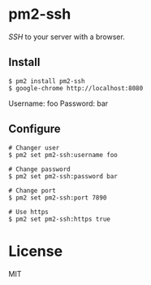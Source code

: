 
# pm2-ssh

*SSH* to your server with a browser.

## Install

```
$ pm2 install pm2-ssh
$ google-chrome http://localhost:8080
```

Username: foo
Password: bar

## Configure

```
# Changer user
$ pm2 set pm2-ssh:username foo

# Change password
$ pm2 set pm2-ssh:password bar

# Change port
$ pm2 set pm2-ssh:port 7890

# Use https
$ pm2 set pm2-ssh:https true
```

# License

MIT
